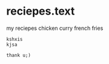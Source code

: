# reciepes.text
   my reciepes
   chicken curry
   french fries
    
    kshxis
    kjsa
    
    thank u;)
